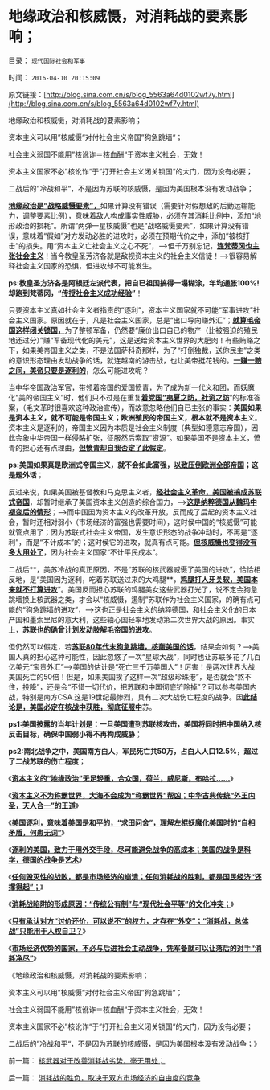 # 地缘政治和核威慑，对消耗战的要素影响；

目录： `现代国际社会和军事` 

时间： `2016-04-10 20:15:09` 

原文链接：[http://blog.sina.com.cn/s/blog_5563a64d0102wf7y.html](http://blog.sina.com.cn/s/blog_5563a64d0102wf7y.html)

地缘政治和核威慑，对消耗战的要素影响；

资本主义可以用”核威慑“对付社会主义帝国”狗急跳墙“；

社会主义弱国不能用”核讹诈＝核血酬“于资本主义社会，无效！

资本主义国家不必”核讹诈“于”打开社会主义闭关锁国“的大门，因为没有必要；

二战后的”冷战和平“，不是因为苏联的核威慑，是因为美国根本没有发动战争；

[**地缘政治是“战略威慑要素”，**](../../../2016/3/27/地缘政治误区中的“海权论，钓鱼岛主义，第几岛链……”.md)如果计算没有错误（需要针对假想敌的后勤运输能力，调整要素比例），意味着敌人构成事实性威胁，必须在其消耗比例中，添加“地形政治的损耗”。所谓“两弹一星核威慑”也是“战略威慑要素”，如果计算没有错误，意味着“假如”对方发动必胜的进攻时，必须在预期代价之中，添加“被核打击”的损失。用“资本主义亡社会主义之心不死”，——>但千万别忘记，[**连梵蒂冈也主张社会主义**](../../../2014/1/21/基督教在全世界都是相当左倾的群体，梵蒂冈的马克思主义宣言.md)！当今教皇圣芳济各就是敌视资本主义的社会主义信徒！——>很容易解释社会主义国家的恐惧，但进攻却不可能发生。

**ps:教皇圣方济各是阿根廷左派代表，把自已祖国搞得一塌糊涂，年均通胀100%! 却跑到梵蒂冈，“[**传授社会主义成功经验**](../../../2014/11/20/天主教社会主义笼罩下的南美洲.md)”**！

只要资本主义真如社会主义者指责的“逐利”，资本主义国家就不可能“军事进攻”社会主义国家。原因就在于，凡是社会主义国家，总是“出口导向赚外汇”；[**就算毛帝国这样闭关锁国，**](../../../2011/1/21/香港模式和日本鬼子“人肉开采”.md)为了整顿军备，仍然要“廉价出口自已的物产（比被强迫的殖民地还过分）”赚“军备现代化的美元”，这是送给资本主义世界的大肥肉！有些贿赂之下，如果美帝国主义之类，不是法国萨科奇那样，为了“打倒独裁，送你民主”之类的意识形态理由发动战争的话，就连越南的游击战，也让美帝挺花钱的。[**一赚一赔之间，美帝只要是逐利的**](../../../2011/1/21/美国是有史以来最有油水的“帝国”.md)，怎么可能进攻呢？

当中华帝国政治军官，带领着帝国的爱国愤青，为了成为新一代义和团，而妖魔化“美的帝国主义”时，他们只不过是在重复[**着党国“夷夏之防，社资之防**](../../../2010/6/2/道德史观“夷夏之防”历史民族主义流派.md)”的标准答案，（毛文革时很喜欢这种政治宣传），而故意忽略他们自已主张的事实：**美国如果是资本主义，就不可能是帝国主义；欧洲殖民的帝国主义，根本就不是资本主**义。资本主义是逐利的，帝国主义因为本质是社会主义制度（典型如德意志帝国），因此会象中华帝国一样侵略扩张，征服然后索取“资源”。如果美国不是资本主义，愤青的担心还有点理由，[**但愤青却自我否定了此假定**](../../../2016/3/30/美国没有妨碍任何国家的市场经济.md)。

**ps:美国如果真是欧洲式帝国主义，就不会如此富强，[**以致压倒欧洲全部帝国**](../../../2016/3/19/“美国资本主义得益于大海为美国带去和平”的左派误区.md)；这是题外话**；

反过来说，如果美国被基督教和马克思主义者，[**经社会主义革命，美国被搞成苏联式帝国**](../../../2009/6/13/美帝国主义如果灭亡绝不是中国的福音.md)，却暂时继承了美国资本主义创造的综合国力，——>[**这是纳粹德国从魏玛中褪变后的情形**](../../../2009/12/13/希特勒德国低效地浪费了百年市场经济的积累.md)；——>而中国因为资本主义的改革开放，反而成了后起的资本主义社会，暂时还相对弱小（市场经济的富强也需要时间），这时侯中国的“核威慑”可能就管点用了；因为苏联式社会主义帝国，发生意识形态的战争冲动时，不再是“逐利”，而是“不计成本”的；这时侯它的进攻，就真有点可能。[**但核威慑也变得没有多大用处了**](../../../2009/12/21/为什么中国核声明符合中国利益.md)，因为社会主义国家“不计平民成本”。

二战后**，美苏冷战的真正原因，不是“苏联的核武器威慑了美国的进攻”，恰恰相反地，是“美国因为逐利，吃着苏联送过来的大鸡腿**，[**鸡腿打人牙关软，美国本来就不打算进攻**](../../../2008/12/21/美国已经达到了经济地位扩张的极限.md)”。美国反而担心苏联的鸡腿美女这些武器打光了，说不定会狗急跳墙换上核武器之类，才会以“核威慑，遏制”苏联作为社会主义国家，的确有点可能的“狗急跳墙的进攻”，——>这也正是社会主义的纳粹德国，和社会主义化的日本产国和墨索里尼的意大利，这些轴心国轻率地发动第二次世界大战的原因。事实上，[**苏联也的确曾计划发动肢解毛帝国的进攻**](../../../2012/5/20/苏联侵华计划的可行性，美国的态度和中国的实力.md)。

但仍然可以假定，若[**苏联80年代末狗急跳墙，核轰美国的话**](../../../2011/4/6/核讹诈是没有用的.md)，结果会如何？——>美国人真的担心这种可能性，因此忽悠了一次“星球大战”，同时也让苏联多花了几百亿美元“宝贵外汇”——>美国的估计是“死亡三千万美国人”！厉害！是两次世界大战美国死亡的50倍！但是，如果美国挨了这样一次“超级珍珠港”，是否就会“熬不住，投降”，还是会“不惜一切代价，把苏联和中国彻底铲除掉”？可以参考美国内战，特别是南方CSA.这是19世纪最惨烈，具有二次大战伤亡程度的战争。因[**此结论是，美国必定在核战中获胜，彻底征服中**](../../../2012/2/4/中国沦为殖民地的威胁是现实的；公有制将加速祖国沦亡！.md)苏。

**ps1:美国披露的当年计划是：一旦美国遭到苏联核攻击，美国将同时把中国纳入核反击目标，确保中国弱小得不再构成威胁**；

**ps2:南北战争之中，美国南方白人，军民死亡共50万，占白人人口12.5%，超过了二战苏联的伤亡程度**；

《[**资本主义的“地缘政治”无足轻重，合众国，荷兰，威尼斯，布哈拉……**](../../../2016/3/28/资本主义的“地缘政治”无足轻重，合众国，荷兰，威尼斯，布哈拉…….md)》

《[**资本主义不为称霸世界，大海不会成为“称霸世界”帮凶；中华古典传统“外王内圣，天人合一”的王道**](../../../2016/3/29/大海不会成为“称霸世界”的帮凶，美国成功的原因是中华传统的“王道”.md)》

《[**美国逐利，意味着美国是和平的，“求田问舍”，理解左棍妖魔化美国时的“自相矛盾，何患无词”**](../../../2016/3/30/美国没有妨碍任何国家的市场经济.md)》

《[**逐利的美国，致力于用外交手段，尽可能避免战争的高成本；美国的战争是科学，德国的战争是艺术**](../../../2016/3/31/美国的战争是科学，纳粹的战争技巧是艺术；.md)》

《[**任何毁灭性的战败，都是市场经济的崩溃；任何消耗战的胜利，都是国民经济“还撑得起”；**](../../../2016/4/5/消耗战是理解“战争，科学，后勤，外交”的关键概念；.md)》

《[**消耗战陷阱的形成原因：“传统公有制”与“现代社会平等”的文化冲突；**](../../../2016/4/6/消耗战的陷阱无处不在，消耗战陷阱的形成原因.md)》

《[**只有承认对方“讨价还价，可以说不”的权力，才存在“外交”；“消耗战，总体战”只能用于人权自卫？**](../../../2016/4/7/不承认权(利)平等，就无“外交”观念，还谈何“诚信”？.md)》

《[**市场经济优势的国家，不必与后进社会主动战争，凭军备就可以让落后的对手“消耗净尽”**](../../../2016/4/9/消耗战的胜负，取决于双方市场经济的自由度的竞争.md)》

《地缘政治和核威慑，对消耗战的要素影响；

资本主义可以用”核威慑“对付社会主义帝国”狗急跳墙“；

社会主义弱国不能用”核讹诈＝核血酬“于资本主义社会，无效！

资本主义国家不必”核讹诈“于”打开社会主义闭关锁国“的大门，因为没有必要；

二战后的”冷战和平“，不是因为苏联的核威慑，是因为美国根本没有发动战争；》

前一篇： [核武器对于改善消耗战劣势，毫无用处；](../../../2016/4/11/核武器对于改善消耗战劣势，毫无用处；.md)

后一篇： [消耗战的胜负，取决于双方市场经济的自由度的竞争](../../../2016/4/9/消耗战的胜负，取决于双方市场经济的自由度的竞争.md)

